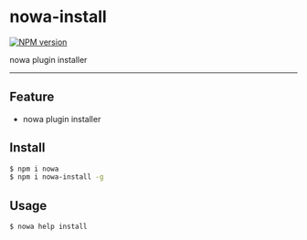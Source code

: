 # nowa-install

[![NPM version](https://img.shields.io/npm/v/nowa-install.svg?style=flat)](https://npmjs.org/package/nowa-install)

nowa plugin installer

---

## Feature

- nowa plugin installer

## Install

```bash
$ npm i nowa
$ npm i nowa-install -g
```

## Usage

```bash
$ nowa help install
```

